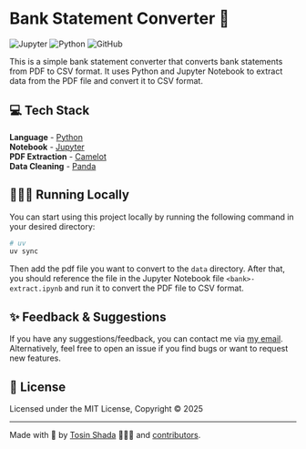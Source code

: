 # Bank Statement Converter 📄

![Jupyter](https://img.shields.io/badge/Jupyter-F37626?style=for-the-badge&logo=jupyter&logoColor=white)
![Python](https://img.shields.io/badge/Python-3776AB?style=for-the-badge&logo=python&logoColor=white)
![GitHub](https://img.shields.io/github/license/tosinshada/bank-statement-converter?color=%232F3741&style=for-the-badge)

This is a simple bank statement converter that converts bank statements from PDF to CSV format. It uses Python and Jupyter Notebook to extract data from the PDF file and convert it to CSV format.

## 💻 Tech Stack

**Language** - [Python](https://www.python.org/)  
**Notebook** - [Jupyter](https://jupyter.org/)  
**PDF Extraction** - [Camelot](https://camelot-py.readthedocs.io/en/master/)  
**Data Cleaning** - [Panda](https://pandas.pydata.org/)

## 👨🏻‍💻 Running Locally

You can start using this project locally by running the following command in your desired directory:

```bash
# uv
uv sync
```

Then add the pdf file you want to convert to the `data` directory. 
After that, you should reference the file in the Jupyter Notebook file `<bank>-extract.ipynb` and run it to convert the PDF file to CSV format.

## ✨ Feedback & Suggestions

If you have any suggestions/feedback, you can contact me via [my email](mailto:tosin@thezentra.com). 
Alternatively, feel free to open an issue if you find bugs or want to request new features.

## 📜 License

Licensed under the MIT License, Copyright © 2025

---

Made with 🤍 by [Tosin Shada](https://github.com/tosinshada) 👨🏻‍💻 and [contributors](https://github.com/tosinshada/bank-statement-converter/graphs/contributors).